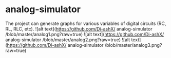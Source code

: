 # analog-simulator
The project can generate graphs for various variables of digital circuits (RC, RL, RLC, etc).
![alt text](https://github.com/Di-ashX/ analog-simulator
/blob/master/analog1.png?raw=true)
![alt text](https://github.com/Di-ashX/ analog-simulator
/blob/master/analog2.png?raw=true)
![alt text](https://github.com/Di-ashX/ analog-simulator
/blob/master/analog3.png?raw=true)

